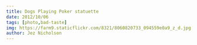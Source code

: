 ```yaml
---
title: Dogs Playing Poker statuette
date: 2012/10/06
tags: [photo,bad-taste]
img: https://farm9.staticflickr.com/8321/8060820733_094559e0a9_z_d.jpg
author: Jez Nicholson
---
```



